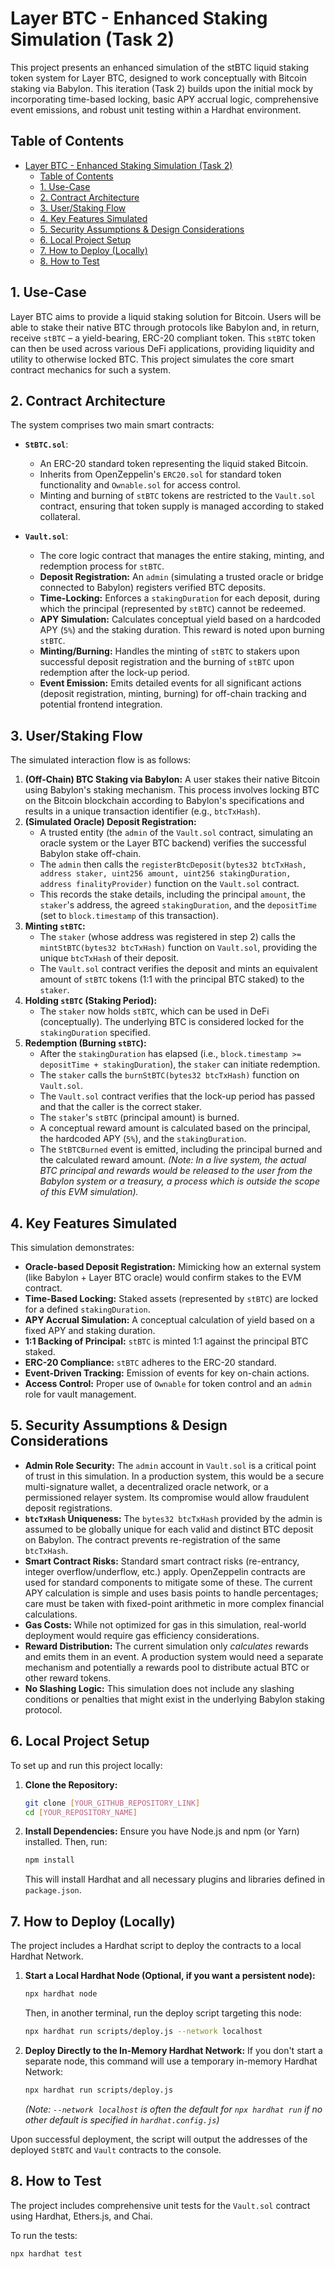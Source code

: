# Layer BTC - Enhanced Staking Simulation (Task 2)

This project presents an enhanced simulation of the stBTC liquid staking token system for Layer BTC, designed to work conceptually with Bitcoin staking via Babylon. This iteration (Task 2) builds upon the initial mock by incorporating time-based locking, basic APY accrual logic, comprehensive event emissions, and robust unit testing within a Hardhat environment.

## Table of Contents

- [Layer BTC - Enhanced Staking Simulation (Task 2)](#layer-btc---enhanced-staking-simulation-task-2)
  - [Table of Contents](#table-of-contents)
  - [1. Use-Case](#1-use-case)
  - [2. Contract Architecture](#2-contract-architecture)
  - [3. User/Staking Flow](#3-userstaking-flow)
  - [4. Key Features Simulated](#4-key-features-simulated)
  - [5. Security Assumptions \& Design Considerations](#5-security-assumptions--design-considerations)
  - [6. Local Project Setup](#6-local-project-setup)
  - [7. How to Deploy (Locally)](#7-how-to-deploy-locally)
  - [8. How to Test](#8-how-to-test)

## 1. Use-Case

Layer BTC aims to provide a liquid staking solution for Bitcoin. Users will be able to stake their native BTC through protocols like Babylon and, in return, receive `stBTC` – a yield-bearing, ERC-20 compliant token. This `stBTC` token can then be used across various DeFi applications, providing liquidity and utility to otherwise locked BTC. This project simulates the core smart contract mechanics for such a system.

## 2. Contract Architecture

The system comprises two main smart contracts:

- **`StBTC.sol`**:

  - An ERC-20 standard token representing the liquid staked Bitcoin.
  - Inherits from OpenZeppelin's `ERC20.sol` for standard token functionality and `Ownable.sol` for access control.
  - Minting and burning of `stBTC` tokens are restricted to the `Vault.sol` contract, ensuring that token supply is managed according to staked collateral.

- **`Vault.sol`**:
  - The core logic contract that manages the entire staking, minting, and redemption process for `stBTC`.
  - **Deposit Registration:** An `admin` (simulating a trusted oracle or bridge connected to Babylon) registers verified BTC deposits.
  - **Time-Locking:** Enforces a `stakingDuration` for each deposit, during which the principal (represented by `stBTC`) cannot be redeemed.
  - **APY Simulation:** Calculates conceptual yield based on a hardcoded APY (`5%`) and the staking duration. This reward is noted upon burning `stBTC`.
  - **Minting/Burning:** Handles the minting of `stBTC` to stakers upon successful deposit registration and the burning of `stBTC` upon redemption after the lock-up period.
  - **Event Emission:** Emits detailed events for all significant actions (deposit registration, minting, burning) for off-chain tracking and potential frontend integration.

## 3. User/Staking Flow

The simulated interaction flow is as follows:

1.  **(Off-Chain) BTC Staking via Babylon:** A user stakes their native Bitcoin using Babylon's staking mechanism. This process involves locking BTC on the Bitcoin blockchain according to Babylon's specifications and results in a unique transaction identifier (e.g., `btcTxHash`).
2.  **(Simulated Oracle) Deposit Registration:**
    - A trusted entity (the `admin` of the `Vault.sol` contract, simulating an oracle system or the Layer BTC backend) verifies the successful Babylon stake off-chain.
    - The `admin` then calls the `registerBtcDeposit(bytes32 btcTxHash, address staker, uint256 amount, uint256 stakingDuration, address finalityProvider)` function on the `Vault.sol` contract.
    - This records the stake details, including the principal `amount`, the `staker`'s address, the agreed `stakingDuration`, and the `depositTime` (set to `block.timestamp` of this transaction).
3.  **Minting `stBTC`:**
    - The `staker` (whose address was registered in step 2) calls the `mintStBTC(bytes32 btcTxHash)` function on `Vault.sol`, providing the unique `btcTxHash` of their deposit.
    - The `Vault.sol` contract verifies the deposit and mints an equivalent amount of `stBTC` tokens (1:1 with the principal BTC staked) to the `staker`.
4.  **Holding `stBTC` (Staking Period):**
    - The `staker` now holds `stBTC`, which can be used in DeFi (conceptually). The underlying BTC is considered locked for the `stakingDuration` specified.
5.  **Redemption (Burning `stBTC`):**
    - After the `stakingDuration` has elapsed (i.e., `block.timestamp >= depositTime + stakingDuration`), the `staker` can initiate redemption.
    - The `staker` calls the `burnStBTC(bytes32 btcTxHash)` function on `Vault.sol`.
    - The `Vault.sol` contract verifies that the lock-up period has passed and that the caller is the correct staker.
    - The `staker`'s `stBTC` (principal amount) is burned.
    - A conceptual reward amount is calculated based on the principal, the hardcoded APY (`5%`), and the `stakingDuration`.
    - The `StBTCBurned` event is emitted, including the principal burned and the calculated reward amount. _(Note: In a live system, the actual BTC principal and rewards would be released to the user from the Babylon system or a treasury, a process which is outside the scope of this EVM simulation)._

## 4. Key Features Simulated

This simulation demonstrates:

- **Oracle-based Deposit Registration:** Mimicking how an external system (like Babylon + Layer BTC oracle) would confirm stakes to the EVM contract.
- **Time-Based Locking:** Staked assets (represented by `stBTC`) are locked for a defined `stakingDuration`.
- **APY Accrual Simulation:** A conceptual calculation of yield based on a fixed APY and staking duration.
- **1:1 Backing of Principal:** `stBTC` is minted 1:1 against the principal BTC staked.
- **ERC-20 Compliance:** `stBTC` adheres to the ERC-20 standard.
- **Event-Driven Tracking:** Emission of events for key on-chain actions.
- **Access Control:** Proper use of `Ownable` for token control and an `admin` role for vault management.

## 5. Security Assumptions & Design Considerations

- **Admin Role Security:** The `admin` account in `Vault.sol` is a critical point of trust in this simulation. In a production system, this would be a secure multi-signature wallet, a decentralized oracle network, or a permissioned relayer system. Its compromise would allow fraudulent deposit registrations.
- **`btcTxHash` Uniqueness:** The `bytes32 btcTxHash` provided by the admin is assumed to be globally unique for each valid and distinct BTC deposit on Babylon. The contract prevents re-registration of the same `btcTxHash`.
- **Smart Contract Risks:** Standard smart contract risks (re-entrancy, integer overflow/underflow, etc.) apply. OpenZeppelin contracts are used for standard components to mitigate some of these. The current APY calculation is simple and uses basis points to handle percentages; care must be taken with fixed-point arithmetic in more complex financial calculations.
- **Gas Costs:** While not optimized for gas in this simulation, real-world deployment would require gas efficiency considerations.
- **Reward Distribution:** The current simulation only _calculates_ rewards and emits them in an event. A production system would need a separate mechanism and potentially a rewards pool to distribute actual BTC or other reward tokens.
- **No Slashing Logic:** This simulation does not include any slashing conditions or penalties that might exist in the underlying Babylon staking protocol.

## 6. Local Project Setup

To set up and run this project locally:

1.  **Clone the Repository:**
    ```bash
    git clone [YOUR_GITHUB_REPOSITORY_LINK]
    cd [YOUR_REPOSITORY_NAME]
    ```
2.  **Install Dependencies:**
    Ensure you have Node.js and npm (or Yarn) installed. Then, run:
    ```bash
    npm install
    ```
    This will install Hardhat and all necessary plugins and libraries defined in `package.json`.

## 7. How to Deploy (Locally)

The project includes a Hardhat script to deploy the contracts to a local Hardhat Network.

1.  **Start a Local Hardhat Node (Optional, if you want a persistent node):**
    ```bash
    npx hardhat node
    ```
    Then, in another terminal, run the deploy script targeting this node:
    ```bash
    npx hardhat run scripts/deploy.js --network localhost
    ```
2.  **Deploy Directly to the In-Memory Hardhat Network:**
    If you don't start a separate node, this command will use a temporary in-memory Hardhat Network:
    ```bash
    npx hardhat run scripts/deploy.js
    ```
    _(Note: `--network localhost` is often the default for `npx hardhat run` if no other default is specified in `hardhat.config.js`)_

Upon successful deployment, the script will output the addresses of the deployed `StBTC` and `Vault` contracts to the console.

## 8. How to Test

The project includes comprehensive unit tests for the `Vault.sol` contract using Hardhat, Ethers.js, and Chai.

To run the tests:

```bash
npx hardhat test
```

